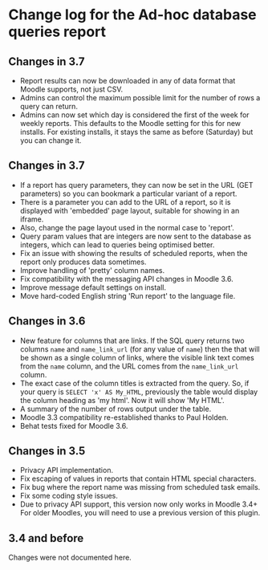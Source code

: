 # Change log for the Ad-hoc database queries report

## Changes in 3.7

* Report results can now be downloaded in any of data format that Moodle supports, not just CSV.
* Admins can control the maximum possible limit for the number of rows a query can return.
* Admins can now set which day is considered the first of the week for weekly reports.
  This defaults to the Moodle setting for this for new installs. For existing installs,
  it stays the same as before (Saturday) but you can change it.


## Changes in 3.7

* If a report has query parameters, they can now be set in the URL
  (GET parameters) so you can bookmark a particular variant of a report.
* There is a parameter you can add to the URL of a report, so it is
  displayed with 'embedded' page layout, suitable for showing in an iframe.
* Also, change the page layout used in the normal case to 'report'.
* Query param values that are integers are now sent to the database as
  integers, which can lead to queries being optimised better.
* Fix an issue with showing the results of scheduled reports, when the
  report only produces data sometimes.
* Improve handling of 'pretty' column names.
* Fix compatibility with the messaging API changes in Moodle 3.6.
* Improve message default settings on install.
* Move hard-coded English string 'Run report' to the language file.


## Changes in 3.6

* New feature for columns that are links. If the SQL query returns two
  columns `name` and `name_link_url` (for any value of `name`) then
  the that will be shown as a single column of links, where the visible
  link text comes from the `name` column, and the URL comes from the
  `name_link_url` column.
* The exact case of the column titles is extracted from the query. So,
  if your query is `SELECT 'x' AS My_HTML`, previously the table would
  display the column heading as 'my html'. Now it will show 'My HTML'.
* A summary of the number of rows output under the table.
* Moodle 3.3 compatibility re-established thanks to Paul Holden.
* Behat tests fixed for Moodle 3.6. 


## Changes in 3.5

* Privacy API implementation.
* Fix escaping of values in reports that contain HTML special characters.
* Fix bug where the report name was missing from scheduled task emails.
* Fix some coding style issues.
* Due to privacy API support, this version now only works in Moodle 3.4+
  For older Moodles, you will need to use a previous version of this plugin.


## 3.4 and before

Changes were not documented here.
